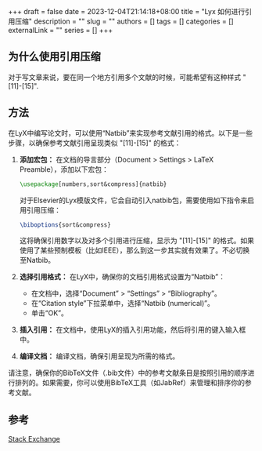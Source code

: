 +++ 
draft = false
date = 2023-12-04T21:14:18+08:00
title = "Lyx 如何进行引用压缩"
description = ""
slug = ""
authors = []
tags = []
categories = []
externalLink = ""
series = []
+++

## 为什么使用引用压缩

对于写文章来说，要在同一个地方引用多个文献的时候，可能希望有这种样式 "[11]-[15]".

## 方法

在LyX中编写论文时，可以使用“Natbib”来实现参考文献引用的格式。以下是一些步骤，以确保参考文献引用呈现类似 "[11]-[15]" 的格式：

1. **添加宏包：** 在文档的导言部分（Document > Settings > LaTeX Preamble），添加以下宏包：

   ```latex
   \usepackage[numbers,sort&compress]{natbib}
   ```
   对于Elsevier的Lyx模版文件，它会自动引入natbib包，需要使用如下指令来启用引用压缩：
   ```latex
   \biboptions{sort&compress}
   ```

   这将确保引用数字以及对多个引用进行压缩，显示为 "[11]-[15]" 的格式。如果使用了某些预制模板（比如IEEE），那么到这一步其实就有效果了。不必切换至Natbib。

2. **选择引用格式：** 在LyX中，确保你的文档引用格式设置为“Natbib”：

   - 在文档中，选择“Document” > “Settings” > “Bibliography”。
   - 在“Citation style”下拉菜单中，选择“Natbib (numerical)”。
   - 单击“OK”。

3. **插入引用：** 在文档中，使用LyX的插入引用功能，然后将引用的键入输入框中。

4. **编译文档：** 编译文档，确保引用呈现为所需的格式。

请注意，确保你的BibTeX文件（.bib文件）中的参考文献条目是按照引用的顺序进行排列的。如果需要，你可以使用BibTeX工具（如JabRef）来管理和排序你的参考文献。

## 参考
[Stack Exchange](https://tex.stackexchange.com/questions/434338/compress-references-elsarticle-natbib)